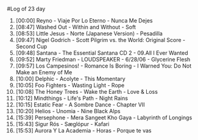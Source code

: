 #Log of 23 day

1. [00:00] Reyno - Viaje Por Lo Eterno - Nunca Me Dejes
1. [08:47] Washed Out - Within and Without - Soft
1. [08:53] Little Jesus - Norte (Japanese Version) - Pesadilla
1. [09:47] Nigel Godrich - Scott Pilgrim vs. the World: Original Score - Second Cup
1. [09:48] Santana - The Essential Santana CD 2 - 09.All I Ever Wanted
1. [09:52] Marty Friedman - LOUDSPEAKER - 6/28/06 - Glycerine Flesh
1. [09:57] Los Campesinos! - Romance Is Boring - I Warned You: Do Not Make an Enemy of Me
1. [10:00] Delphic - Acolyte - This Momentary
1. [10:05] Foo Fighters - Wasting Light - Rope
1. [10:08] The Honey Trees - Wake the Earth - Love & Loss
1. [10:12] Mindthings - Life's Path - Night Rains
1. [10:15] Estatic Fear - A Sombre Dance - Chapter VII
1. [10:20] Helios - Unomia - Nine Black Alps
1. [15:39] Persephone - Mera Sangeet Kho Gaya - Labyrinth of Longings
1. [15:43] Sigur Rós - Sæglópur - Kafari
1. [15:53] Aurora Y La Academia - Horas - Porque te vas
